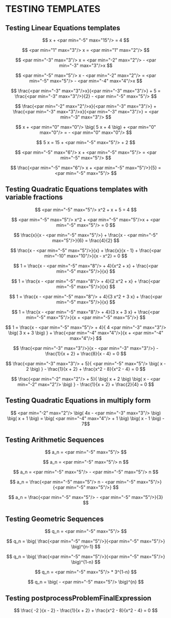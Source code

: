 # TESTING TEMPLATES

## Testing Linear Equations templates

$$ x + <par min="-5" max="15"/> = 4 $$

$$ <par min="1" max="3"/> x = <par min="1" max="2"/> $$

$$ <par min="-3" max="3"/> x = <par min="-2" max="2"/> - <par min="-3" max="3"/>x $$

$$ <par min="-5" max="5"/> x - <par min="-2" max="2"/> = <par min="-5" max="5"/> - <par min="-4" max="4"/>x $$

$$ \frac{<par min="-3" max="3"/>x}{<par min="-3" max="3"/>} + 5 = \frac{<par min="-3" max="3"/>}{2} - <par min="-5" max="5"/> $$

$$ \frac{<par min="-2" max="2"/>x}{<par min="-3" max="3"/>} + \frac{<par min="-3" max="3"/>x}{<par min="-3" max="3"/>} = <par min="-3" max="3"/> $$

$$ x + <par min="0" max="0"/> \big( 5 x + 4 \big) + <par min="0" max="0"/> = - <par min="0" max="0"/> $$

$$ 5 x = 15 + <par min="-5" max="5"/> + 2 $$

$$ <par min="-5" max="6"/> x + <par min="-5" max="5"/> = <par min="-5" max="5"/> $$

$$ \frac{<par min="-5" max="6"/> x + <par min="-5" max="5"/>}{5} = <par min="-5" max="5"/> $$

## Testing Quadratic Equations templates with variable fractions

$$ <par min="-5" max="5"/> x^2 + x + 5 = 4 $$

$$ <par min="-5" max="5"/> x^2 + <par min="-5" max="5"/>x + <par min="-5" max="5"/> = 0 $$

$$ \frac{x}{x - <par min="-5" max="5"/>} + \frac{x - <par min="-5" max="5"/>}{6} = \frac{4}{2} $$

$$ \frac{x - <par min="-5" max="5"/>}{x} + \frac{x}{x - 1} + \frac{<par min="-10" max="10"/>}{x - x^2} = 0 $$

$$ 1 = \frac{x - <par min="-5" max="8"/> + 4}{x^2 + x} + \frac{<par min="-5" max="5"/>}{x} $$

$$ 1 = \frac{x - <par min="-5" max="8"/> + 4}{2 x^2 + x} + \frac{<par min="-5" max="5"/>}{x} $$

$$ 1 = \frac{x - <par min="-5" max="8"/> + 4}{3 x^2 + 3 x} + \frac{<par min="-5" max="5"/>}{x} $$

$$ 1 = \frac{x - <par min="-5" max="8"/> + 4}{3 x + 3 x} + \frac{<par min="-5" max="5"/>}{x + <par min="-5" max="5"/>} $$

<!-- + 4 will shorten with 4 <par ... -->
$$ 1 = \frac{x - <par min="-5" max="5"/> + 4}{ 4 <par min="-3" max="3"/> \big( 3 x + 3 \big) } + \frac{<par min="-4" max="4"/>}{x + <par min="-4" max="4"/>} $$

$$ \frac{<par min="-3" max="3"/>}{x - <par min="-3" max="3"/>} - \frac{1}{x + 2} + \frac{8}{x - 4} = 0 $$

$$ \frac{<par min="-3" max="3"/> + 5}{ <par min="-5" max="5"/> \big( x - 2 \big) } - \frac{1}{x + 2} + \frac{x^2 - 8}{x^2 - 4} = 0 $$

$$ \frac{<par min="-2" max="2"/> + 5}{ \big( x + 2 \big) \big( x - <par min="-2" max="2"/> \big) } - \frac{1}{x + 2} + \frac{2}{4} = 0 $$

## Testing Quadratic Equations in multiply form

$$ <par min="-2" max="2"/> \big( 4x - <par min="-3" max="3"/> \big) \big( x + 1 \big) = \big( <par min="-4" max="4"/> + 1 \big) \big( x - 1 \big) - 7$$

## Testing Arithmetic Sequences

$$ a_n = <par min="-5" max="5"/> $$

$$ a_n = <par min="-5" max="5"/> n $$

$$ a_n = <par min="-5" max="5"/> - <par min="-5" max="5"/> n $$

$$ a_n = \frac{<par min="-5" max="5"/> n - <par min="-5" max="5"/>}{<par min="-5" max="5"/>} $$

$$ a_n = \frac{<par min="-5" max="5"/> - <par min="-5" max="5"/>}{3} $$

## Testing Geometric Sequences

$$ q_n = <par min="-5" max="5"/> $$

$$ q_n = \big( \frac{<par min="-5" max="5"/>}{<par min="-5" max="5"/>} \big)^{n-1} $$

$$ q_n = \big( \frac{<par min="-5" max="5"/>}{<par min="-5" max="5"/>} \big)^{1-n} $$

$$ q_n = <par min="-5" max="5"/> * 3^{1-n} $$

$$ q_n = \big( - <par min="-5" max="5"/> \big)^{n} $$

## Testing postprocessProblemFinalExpression

$$ \frac{ -2 }{x - 2} - \frac{1}{x + 2} + \frac{x^2 - 8}{x^2 - 4} = 0 $$

